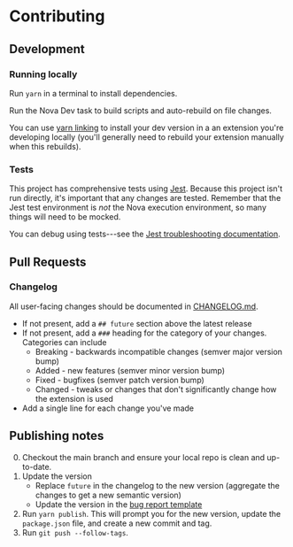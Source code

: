 # Contributing

## Development

### Running locally

Run `yarn` in a terminal to install dependencies.

Run the Nova Dev task to build scripts and auto-rebuild on file changes.

You can use [yarn linking](https://classic.yarnpkg.com/en/docs/cli/link/) to install your dev version in a an extension you're developing locally (you'll generally need to rebuild your extension manually when this rebuilds).

### Tests

This project has comprehensive tests using [Jest](http://jestjs.io). Because this project isn't run directly, it's important that any changes are tested. Remember that the Jest test environment is _not_ the Nova execution environment, so many things will need to be mocked.

You can debug using tests---see the [Jest troubleshooting documentation](https://jestjs.io/docs/en/troubleshooting).

## Pull Requests

### Changelog

All user-facing changes should be documented in [CHANGELOG.md](./CHANGELOG.md).

- If not present, add a `## future` section above the latest release
- If not present, add a `###` heading for the category of your changes. Categories can include
  - Breaking - backwards incompatible changes (semver major version bump)
  - Added - new features (semver minor version bump)
  - Fixed - bugfixes (semver patch version bump)
  - Changed - tweaks or changes that don't significantly change how the extension is used
- Add a single line for each change you've made

## Publishing notes

0. Checkout the main branch and ensure your local repo is clean and up-to-date.
1. Update the version
   - Replace `future` in the changelog to the new version (aggregate the changes to get a new semantic version)
   - Update the version in the [bug report template](./.github/ISSUE_TEMPLATE/bug_report.md)
2. Run `yarn publish`. This will prompt you for the new version, update the `package.json` file, and create a new commit and tag.
3. Run `git push --follow-tags`.
